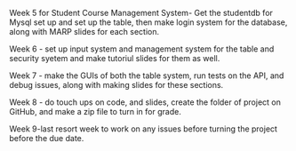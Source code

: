   Week 5 for Student Course Management System-
  Get the studentdb for Mysql set up and set up the table, then make login system for the database, along with MARP slides for each section.

  Week 6 - set up input system and management system for the table and security syetem and make tutoriul slides for them as well.

  Week 7 - make the GUIs of both the table system, run tests on the API, and debug issues, along with making slides for these sections.

  Week 8 - do touch ups on code, and slides, create the folder of project on GitHub, and make a zip file to turn in for grade.

  Week 9-last resort week to work on any issues before turning the project before the due date.